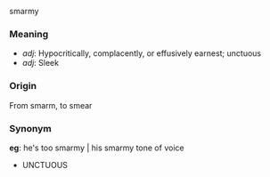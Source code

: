 smarmy
### Meaning
+ _adj_: Hypocritically, complacently, or effusively earnest; unctuous
+ _adj_: Sleek

### Origin

From smarm, to smear

### Synonym

__eg__: he's too smarmy | his smarmy tone of voice

+ UNCTUOUS


